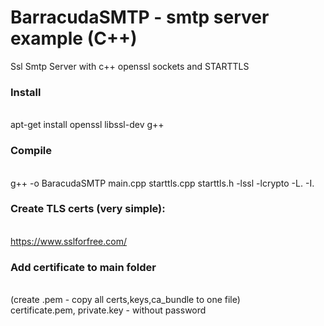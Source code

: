 # BarracudaSMTP - smtp server example (C++)
Ssl Smtp Server with c++ openssl sockets and STARTTLS

### Install
<br> apt-get install openssl libssl-dev g++
<br>
### Compile
<br> g++ -o BaracudaSMTP main.cpp starttls.cpp starttls.h -lssl -lcrypto -L. -I.
<br>
### Create TLS certs (very simple): 
<br> https://www.sslforfree.com/
<br>
### Add certificate to main folder 
<br> (create .pem - copy all certs,keys,ca_bundle to one file)
<br> certificate.pem, private.key - without password

